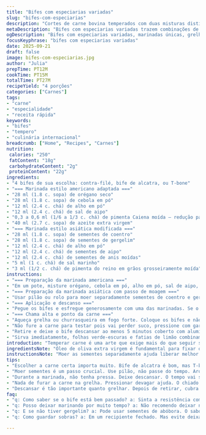 ```yaml
---
title: "Bifes com especiarias variadas"
slug: "bifes-com-especiarias"
description: "Cortes de carne bovina temperados com duas misturas distintas de especiarias, uma inspirada no estilo americano e outra no asiático. Cada marinada traz texturas e aromas únicos, combinando ervas secas, sementes moídas e óleos para realçar a suculência da carne. O processo envolve moagem de sementes para liberar óleos essenciais e pelo toque de óleo de oliva para fixar sabor. A carne deve descansar temperada para absorver bem os aromas antes de ir direto para a grelha quente, onde o exterior ganha crosta dourada e o interior permanece macio e suculento. Ingredientes adaptados para evitar alergênicos comuns como glúten e lactose."
metaDescription: "Bifes com especiarias variadas trazem combinações de temperos únicos para uma carne suculenta e cheia de sabor"
ogDescription: "Bifes com especiarias variadas, marinadas únicas, grelhados na perfeição. Experimente essa explosão de sabores na sua próxima refeição"
focusKeyphrase: "bifes com especiarias variadas"
date: 2025-09-21
draft: false
image: bifes-com-especiarias.jpg
author: "Julia"
prepTime: PT12M
cookTime: PT15M
totalTime: PT27M
recipeYield: "4 porções"
categories: ["Carnes"]
tags:
- "carne"
- "especialidade"
- "receita rápida"
keywords:
- "bifes"
- "tempero"
- "culinária internacional"
breadcrumb: ["Home", "Recipes", "Carnes"]
nutrition: 
 calories: "250"
 fatContent: "18g"
 carbohydrateContent: "2g"
 proteinContent: "22g"
ingredients:
- "4 bifes de sua escolha: contra-filé, bife de alcatra, ou T-bone"
- "=== Marinada estilo americano adaptada ==="
- "28 ml (1.8 c. sopa) de orégano seco"
- "28 ml (1.8 c. sopa) de cebola em pó"
- "12 ml (2.4 c. chá) de alho em pó"
- "12 ml (2.4 c. chá) de sal de aipo"
- "0,3 a 0,6 ml (1/6 a 1/3 c. chá) de pimenta Caiena moída – redução para controle de picância"
- "40 ml (2.7 c. sopa) de azeite extra virgem"
- "=== Marinada estilo asiática modificada ==="
- "28 ml (1.8 c. sopa) de sementes de coentro"
- "28 ml (1.8 c. sopa) de sementes de gergelim"
- "12 ml (2.4 c. chá) de alho em pó"
- "12 ml (2.4 c. chá) de sementes de aipo"
- "12 ml (2.4 c. chá) de sementes de anis moídas"
- "5 ml (1 c. chá) de sal marinho"
- "3 ml (1/2 c. chá) de pimenta do reino em grãos grosseiramente moída"
instructions:
- "=== Preparação da marinada americana ==="
- "Em um pote, misture orégano, cebola em pó, alho em pó, sal de aipo, pimenta Caiena e azeite. A presença do óleo ajuda o tempero a aderir e penetrar melhor na carne. Mexa bem até virar uma pasta rústica."
- "=== Preparação da marinada asiática com passo de moagem ==="
- "Usar pilão ou rolo para moer separadamente sementes de coentro e gergelim, até liberar aroma intenso — esse é o segredo, nunca moer demais para não virar pó fino. Misture esses com alho em pó, sementes de aipo, anis moído, sal e pimenta do reino moída grossa. O toque de anis e pimenta triturada traz aquela personalidade forte característica da culinária asiática."
- "=== Aplicação e descanso ==="
- "Pegue os bifes e esfregue generosamente com uma das marinadas. Se o bife for fino, cuidado para não exagerar e mascarar a textura natural da carne. Deixe repousar por cerca de 12 a 18 minutos na temperatura ambiente, o tempo exato varia conforme a temperatura da cozinha. O objetivo: amolecer as fibras e deixar os óleos e especiarias incorporarem no tecido."
- "=== Chama alta e ponto da carne ==="
- "Aqueça grelha ou churrasqueira em fogo forte. Coloque os bifes e não mexa logo — o contato firme garante crosta caramelizada e marcas da grelha. Fique de olho nas bordas: quando começam a mudar de cor e soltar leve aroma tostado, pode virar. O barulho do chiado vai reduzir quando o primeiro lado estiver no ponto de selagem; aí vire e repita o processo por uns 3 a 7 minutos, dependendo da espessura e do ponto desejado."
- "Não fure a carne para testar pois vai perder suco, pressione com garfo ou pinça bem devagar para sentir resistência; maciez é indicativo de médio mal passado, firme para bem passado."
- "Retire e deixe o bife descansar ao menos 5 minutos coberto com alumínio — isso finaliza o cozimento interno e redistribui os sucos."
- "Sirva imediatamente, folhas verde-escuras e fatias de limão combinam para cortar a gordura e limpar o paladar."
introduction: "Temperar carne é uma arte que exige mais do que seguir só medidas. Aprendi que resultados mudam conforme moagem e descanso. Especiarias precisam do calor da palma para liberar aromas, daí a importância de esfregar firme, mas não agredir a carne. Duas marinadas aqui, cada uma com alma própria: a americana forte, herbácea, com pimenta e orégano; a asiática, que surpreende com o toque de anis e a textura das sementes moídas na hora. Observar a cor e o som ao grelhar é mais eficiente que seguir relógio. Maciez ao toque indica ponto; isso é experiência. Paladar vai além de receita. No fundo, é química e sensorial — e diversão."
ingredientsNote: "Óleo de oliva extra virgem é fundamental para fixar os temperos — substitua por óleo de abacate se preferir sabor neutro e ponto de fumaça mais alto. O sal de aipo pode ser trocado por flor de sal com moderação. Pimenta Caiena ajusta picância — se não gostar, troque por páprica defumada para fumaça e cor. Nas sementes asiáticas, coentro moído na hora é indispensável e o gergelim pode virar preto para um visual diferente e sabor mais terroso. O anis em pó, se não tiver, substitua por um leve toque de canela em pó, mas modere para não dominar o prato. A moagem da semente não deve virar pó; deixar textura é crucial para um crocante sutil."
instructionsNote: "Moer as sementes separadamente ajuda liberar melhor os óleos essenciais e evitar mistura de sabores prematura. Esfregar o tempero enquanto a carne está em temperatura ambiente melhora absorção. Muita gente deixa marinando na geladeira e esquece que o frio trava as fibras; deixe fora, tampe para não secar. Na grelha, o ponto das bordas e o som diminuindo do chiado são pistas que você não encontra em vídeo. Virar a carne só uma vez é regra de ouro para crosta densa. Descanso após grelhar é crucial; carne suculenta não sai direto do fogo para o prato, ganha no descanso dignidade e sabor. Se faltar churrasqueira, frigideira de ferro fundido bem quente é alternativa válida."
tips:
- "Escolher a carne certa importa muito. Bife de alcatra é bom, mas T-bone traz aquela suculência extra. Contra-filé é uma escolha clássica. O que importa é o espessura, não escolha fina"
- "Moer sementes é um passo crucial. Use pilão, não passe do tempo. Aroma é tudo. Coentro no momento certo faz diferença, não queime. Sementes de gergelim também precisam ser frescas para o crocante"
- "Durante a marinada, não tenha pressa. Deixe descansar. O tempo vai ser seu aliado. Sinta a carne absorver os temperos. A temperatura ambiente ajuda, nada de geladeira. Cobrir com filme é uma boa ideia"
- "Nada de furar a carne na grelha. Pressionar devagar ajuda. O chiado muda de som quando é hora de virar. A crosta é como um selo, mantém os sucos dentro. Observe a cor mudando, é visual. O cheiro muda também..."
- "Descansar é tão importante quanto grelhar. Depois de retirar, cubra com alumínio por uns minutos. Isso ajuda a redistribuir os sucos. A carne não vai ser seca. Aprendi isso da pior forma, mas agora... suculenta"
faq:
- "q: Como saber se o bife está bem passado? a: Sinta a resistência com o dedo. Diferente de fino para mal passado, claro. Se a carne cede, é provável que esteja no médio. Você sente o toque firme, e aí é bem passado"
- "q: Posso deixar marinando por muito tempo? a: Não recomendo deixar na geladeira. Temperos não conseguem penetrar bem com frio. Tempo na temperatura ambiente é melhor. Algo como 12 a 18 minutos. Não mais"
- "q: E se não tiver gergelim? a: Pode usar sementes de abóbora. O sabor muda, mas ainda fica bom. Também pode deixar de fora, mas crocância desaparece. Vários caminhos na cozinha"
- "q: Como guardar sobras? a: Em um recipiente fechado. Mas evite deixar por muito tempo. O ideal é consumir em 2 a 3 dias. Reinventar comida...Bifes quentes são sempre melhores do que frios. Coma rápido"

---
```

